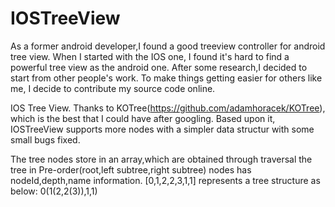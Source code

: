 IOSTreeView
===========

As a former android developer,I found a good treeview controller for android tree view. When I started with the IOS one, I found it's hard to find a powerful tree view as the android one. After some research,I decided to start from other people's work. To make things getting easier for others like me, I decide to contribute my source code online.

IOS Tree View. Thanks to KOTree(https://github.com/adamhoracek/KOTree), which is the best that I could have after googling. Based upon it, IOSTreeView supports more nodes with a simpler data structur with some small bugs fixed.  

The tree nodes store in an array,which are obtained through traversal the tree in Pre-order(root,left subtree,right subtree)
nodes has nodeId,depth,name information. [0,1,2,2,3,1,1] represents a tree structure as below: 0(1(2,2(3)),1,1) 


  
